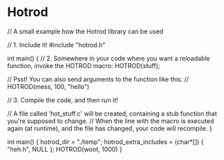 # Hotrod

// A small example how the Hotrod library can be used

// 1. Include it!
#include "hotrod.h"

int main() {
  // 2. Somewhere in your code where you want a reloadable function, invoke the HOTROD macro:
  HOTROD(stuff);

  // Psst! You can also send arguments to the function like this:
  // HOTROD(mess, 100, "hello")

  // 3. Compile the code, and then run it!
  
  // A file called 'hot_stuff.c' will be created, containing a stub function that you're supposed to change.
  // When the line with the macro is executed again (at runtime), and the file has changed, your code will recompile.
}

int main() {
  hotrod_dir = "./temp";
  hotrod_extra_includes = (char*[]) { "heh.h", NULL };
  HOTROD(woot, 1000)
}
